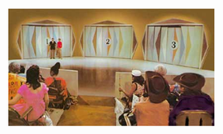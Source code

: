 <!-- .slide: data-background="resources/doors.jpg" data-state="dim" -->

![Doors](resources/doors.jpg)
